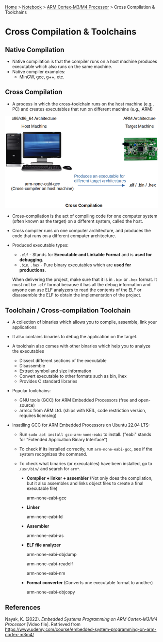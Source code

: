 <a href="../../">Home</a> > <a href="../notebook">Notebook</a> > <a href="./">ARM Cortex-M3/M4 Processor</a> > Cross Compilation & Toolchains

# Cross Compilation & Toolchains



## Native Compilation

* Native compilation is that the compiler runs on a host machine produces executable which also runs on the same machine.
* Native compiler examples:
  * MinGW, gcc, g++, etc.



## Cross Compilation

* A process in which the cross-toolchain runs on the host machine (e.g., PC) and creates executables that run on different machine (e.g., ARM)



<img src="./img/cross-compilation.png" alt="cross-compilation" width="600">



* Cross-compilation is the act of compiling code for one computer system (often known as the target) on a different system, called the host.

* Cross compiler runs on one computer architecture, and produces the code that runs on a different computer architecture.

* Produced executable types:

  * `.elf` - Stands for **Executable and Linkable Format** and is **used for debugging**.
  * `.bin`, `.hex` - Pure binary executables which are **used for productions**.

  When delivering the project, make sure that it is in `.bin` or `.hex` format. It must not be `.elf` format because it has all the debug information and anyone can use ELF analyzers to read the contents of the ELF or disassemble the ELF to obtain the implementation of the project.



## Toolchain / Cross-compilation Toolchain

* A collection of binaries which allows you to compile, assemble, link your applications

* It also contains binaries to debug the application on the target.

* A toolchain also comes with other binaries which help you to analyze the executables

  * Dissect different sections of the executable
  * Disassemble
  * Extract symbol and size information
  * Convert executable to other formats such as bin, ihex
  * Provides C standard libraries

* Popular toolchains:

  * GNU tools (GCC) for ARM Embedded Processors (free and open-source)
  * armcc from ARM Ltd. (ships with KEIL, code restriction version, requires licensing)

* Insatlling GCC for ARM Embedded Processors on Ubuntu 22.04 LTS:

  * Run `sudo apt install gcc-arm-none-eabi` to install. ("eabi" stands for "Extended Application Binary Interface")

  * To check if its installed correctly, run `arm-none-eabi-gcc`, see if the system recognizes the command.

  * To check what binaries (or executables) have been installed, go to `/usr/bin/` and search for `arm*`.

    * **Compiler + linker + assembler** (Not only does the compilation, but it also assembles and links object files to create a final executable file)

      arm-none-eabi-gcc 

    * **Linker**

      arm-none-eabi-ld 

    * **Assembler**

      arm-none-eabi-as

    * **ELF file analyzer**

      arm-none-eabi-objdump

      arm-none-eabi-readelf

      arm-none-eabi-nm

    * **Format converter** (Converts one executable format to another)

      arm-none-eabi-objcopy





## References

Nayak, K. (2022). *Embedded Systems Programming on ARM Cortex-M3/M4 Processor* [Video file]. Retrieved from  https://www.udemy.com/course/embedded-system-programming-on-arm-cortex-m3m4/
